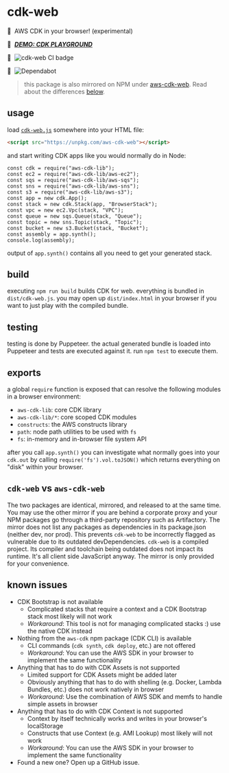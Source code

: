 # cdk-web

:muscle: &nbsp;AWS CDK in your browser! (experimental)

:muscle: &nbsp;[_**DEMO: CDK PLAYGROUND**_](https://3p3r.github.io/cdk-web)

:muscle: &nbsp;![cdk-web CI badge](https://github.com/3p3r/cdk-web/actions/workflows/ci.yml/badge.svg)

:muscle: &nbsp;![Dependabot](https://img.shields.io/badge/dependabot-025E8C?style=for-the-badge&logo=dependabot&logoColor=white)

> this package is also mirrored on NPM under [aws-cdk-web](https://www.npmjs.com/package/aws-cdk-web). Read about the differences [below](#cdk-web-vs-aws-cdk-web).

## usage

load [`cdk-web.js`](https://unpkg.com/aws-cdk-web) somewhere into your HTML file:

```HTML
<script src="https://unpkg.com/aws-cdk-web"></script>
```

and start writing CDK apps like you would normally do in Node:

```JS
const cdk = require("aws-cdk-lib");
const ec2 = require("aws-cdk-lib/aws-ec2");
const sqs = require("aws-cdk-lib/aws-sqs");
const sns = require("aws-cdk-lib/aws-sns");
const s3 = require("aws-cdk-lib/aws-s3");
const app = new cdk.App();
const stack = new cdk.Stack(app, "BrowserStack");
const vpc = new ec2.Vpc(stack, "VPC");
const queue = new sqs.Queue(stack, "Queue");
const topic = new sns.Topic(stack, "Topic");
const bucket = new s3.Bucket(stack, "Bucket");
const assembly = app.synth();
console.log(assembly);
```

output of `app.synth()` contains all you need to get your generated stack.

## build

executing `npm run build` builds CDK for web. everything is bundled in `dist/cdk-web.js`. you may open up `dist/index.html` in your browser if you want to just play with the compiled bundle.

## testing

testing is done by Puppeteer. the actual generated bundle is loaded into Puppeteer and tests are executed against it. run `npm test` to execute them.

## exports

a global `require` function is exposed that can resolve the following modules in a browser environment:

- `aws-cdk-lib`: core CDK library
- `aws-cdk-lib/*`: core scoped CDK modules
- `constructs`: the AWS constructs library
- `path`: node path utilities to be used with `fs`
- `fs`: in-memory and in-browser file system API

after you call `app.synth()` you can investigate what normally goes into your `cdk.out` by calling `require('fs').vol.toJSON()` which returns everything on "disk" within your browser.

## `cdk-web` vs `aws-cdk-web`

The two packages are identical, mirrored, and released to at the same time. You may use the other mirror if you are behind a corporate proxy and your NPM packages go through a third-party repository such as Artifactory. The mirror does not list any packages as dependencies in its package.json (neither dev, nor prod). This prevents `cdk-web` to be incorrectly flagged as vulnerable due to its outdated devDependencies. `cdk-web` is a compiled project. Its compiler and toolchain being outdated does not impact its runtime. It's all client side JavaScript anyway. The mirror is only provided for your convenience.

## known issues

- CDK Bootstrap is not available
  - Complicated stacks that require a context and a CDK Bootstrap stack most likely will not work
  - _Workaround_: This tool is not for managing complicated stacks :) use the native CDK instead
- Nothing from the `aws-cdk` npm package (CDK CLI) is available
  - CLI commands (`cdk synth`, `cdk deploy`, etc.) are not offered
  - _Workaround_: You can use the AWS SDK in your browser to implement the same functionality
- Anything that has to do with CDK Assets is not supported
  - Limited support for CDK Assets might be added later
  - Obviously anything that has to do with shelling (e.g. Docker, Lambda Bundles, etc.) does not work natively in browser
  - _Workaround_: Use the combination of AWS SDK and memfs to handle simple assets in browser
- Anything that has to do with CDK Context is not supported
  - Context by itself technically works and writes in your browser's localStorage
  - Constructs that use Context (e.g. AMI Lookup) most likely will not work
  - _Workaround_: You can use the AWS SDK in your browser to implement the same functionality
- Found a new one? Open up a GitHub issue.
